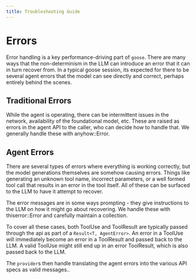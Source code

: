 ```yaml
---
title: Troubleshooting Guide
---
```

# Errors

Error handling is a key performance-driving part of `goose`. There are many ways that the non-determinism
in the LLM can introduce an error that it can in turn recover from. In a typical goose session, its expected for there
to be several agent errors that the model can see directly and correct, perhaps entirely behind the scenes.

## Traditional Errors

While the agent is operating, there can be intermittent issues in the network, availability of the
foundational model, etc. These are raised as errors in the agent API to the caller, who can decide
how to handle that. We generally handle these with anyhow::Error. 

## Agent Errors

There are several types of errors where everything is working correctly, but the model generations
themselves are somehow causing errors. Things like generating an unknown tool name, incorrect parameters, 
or a well formed tool call that results in an error in the tool itself. All of these can be surfaced to
the LLM to have it attempt to recover. 

The error messages are in some ways prompting - they give instructions to the LLM on how it might go
about recovering. We handle these with thiserror::Error and carefully maintain a collection.

To cover all these cases, both ToolUse and ToolResult are typically passed through the api as part of a
`Result<T, AgentError>`. An error in a ToolUse will immediately become an error in a ToolResult and
passed back to the LLM. A valid ToolUse might still end up in an error ToolResult, which is also passed
back to the LLM. 

The `provider`s then handle translating the agent errors into the various API specs as
valid messages..
